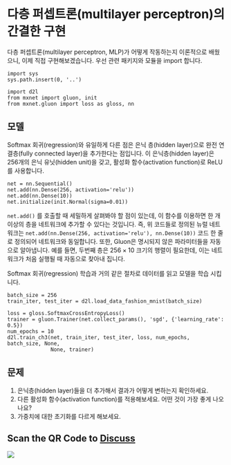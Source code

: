 # 다층 퍼셉트론(multilayer perceptron)의 간결한 구현

다층 퍼셉트론(multilayer perceptron, MLP)가 어떻게 작동하는지 이론적으로 배웠으니, 이제 직접 구현해보겠습니다. 우선 관련 패키지와 모듈을 import 합니다.

```{.python .input}
import sys
sys.path.insert(0, '..')

import d2l
from mxnet import gluon, init
from mxnet.gluon import loss as gloss, nn
```

## 모델

Softmax 회귀(regression)와 유일하게 다른 점은 은닉 층(hidden layer)으로 완전 연결층(fully connected layer)을 추가한다는 점입니다. 이 은닉층(hidden layer)은 256개의 은닉 유닛(hidden unit)을 갖고, 활성화 함수(activation function)로 ReLU를 사용합니다.

```{.python .input  n=5}
net = nn.Sequential()
net.add(nn.Dense(256, activation='relu'))
net.add(nn.Dense(10))
net.initialize(init.Normal(sigma=0.01))
```

`net.add()` 를 호출할 때 세밀하게 살펴봐야 할 점이 있는데, 이 함수를 이용하면 한 개 이상의 층을 네트워크에 추가할 수 있다는 것입니다. 즉, 위 코드들로 정의된 뉴럴 네트워크는   `net.add(nn.Dense(256, activation='relu'), nn.Dense(10))` 코드 한 줄로 정의되어 네트워크와 동일합니다. 또한, Gluon은 명시되지 않은 파라미터들을 자동으로 알아냅니다. 예를 들면, 두번째 층은  $256 \times 10​$ 크기의 행렬이 필요한데, 이는 네트워크가 처음 실행될 때 자동으로 찾아내 집니다.

Softmax 회귀(regression) 학습과 거의 같은 절차로 데이터를 읽고 모델을 학습 시킵니다.

```{.python .input  n=6}
batch_size = 256
train_iter, test_iter = d2l.load_data_fashion_mnist(batch_size)

loss = gloss.SoftmaxCrossEntropyLoss()
trainer = gluon.Trainer(net.collect_params(), 'sgd', {'learning_rate': 0.5})
num_epochs = 10
d2l.train_ch3(net, train_iter, test_iter, loss, num_epochs, batch_size, None,
              None, trainer)
```

## 문제

1. 은닉층(hidden layer)들을 더 추가해서 결과가 어떻게 변하는지 확인하세요.
1. 다른 활성화 함수(activation function)를 적용해보세요. 어떤 것이 가장 좋게 나오나요?
1. 가중치에 대한 초기화를 다르게 해보세요.

## Scan the QR Code to [Discuss](https://discuss.mxnet.io/t/2340)

![](../img/qr_mlp-gluon.svg)
